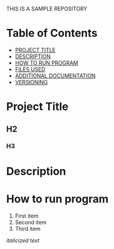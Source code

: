 THIS IS A SAMPLE REPOSITORY

# Table of Contents
- [PROJECT TITLE](#Project-Title)
- [DESCRIPTION](#Description)
- [HOW TO RUN PROGRAM](#How-to-run-program)
- [FILES USED](#files-used)
- [ADDITIONAL DOCUMENTATION](#additional-documentation)
- [VERSIONING](#versioning)


# Project Title
## H2
### H3

# Description

# How to run program
1. First item
2. Second item
3. Third item

*italicized text*
